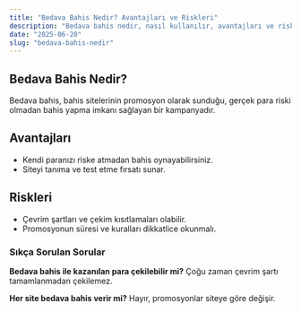 ```yaml
---
title: "Bedava Bahis Nedir? Avantajları ve Riskleri"
description: "Bedava bahis nedir, nasıl kullanılır, avantajları ve riskleri nelerdir? 2025 yılı için güncel bilgiler."
date: "2025-06-20"
slug: "bedava-bahis-nedir"
---
```


## Bedava Bahis Nedir?
Bedava bahis, bahis sitelerinin promosyon olarak sunduğu, gerçek para riski olmadan bahis yapma imkanı sağlayan bir kampanyadır.

## Avantajları
- Kendi paranızı riske atmadan bahis oynayabilirsiniz.
- Siteyi tanıma ve test etme fırsatı sunar.

## Riskleri
- Çevrim şartları ve çekim kısıtlamaları olabilir.
- Promosyonun süresi ve kuralları dikkatlice okunmalı.

### Sıkça Sorulan Sorular
**Bedava bahis ile kazanılan para çekilebilir mi?**
Çoğu zaman çevrim şartı tamamlanmadan çekilemez.

**Her site bedava bahis verir mi?**
Hayır, promosyonlar siteye göre değişir.
